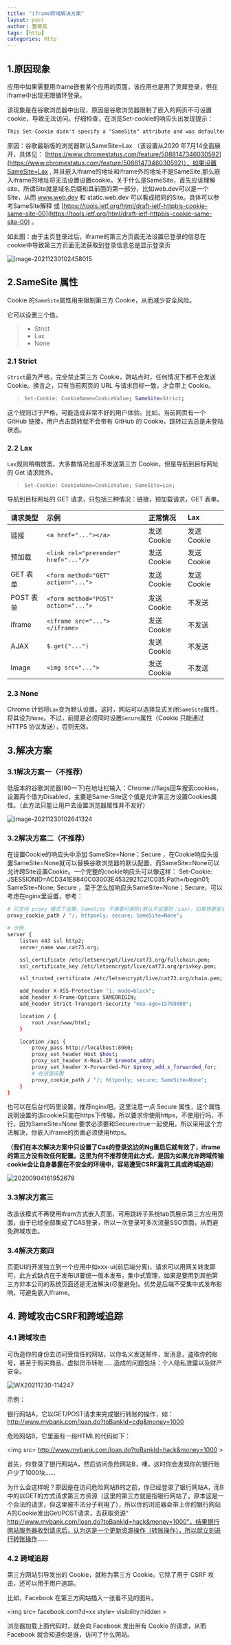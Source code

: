 ```yaml
---
title: "iframe跨域解决方案"
layout: post
author: 曹德高
tags: [http]
categories: Http
---
```



## 1.原因现象

应用中如果需要用iframe嵌套某个应用的页面，该应用也是用了灵犀登录，但在iframe中出现无限循环登录。

该现象是在谷歌浏览器中出现，原因是谷歌浏览器限制了嵌入的网页不可设置cookie，导致无法访问。仔细检查，在浏览Set-cookie的响应头出发现提示：

```txt
This Set-Cookie didn't specify a "SameSite" attribute and was defaulted to "SameSite=lax", and was blocked because it came from a cross-site response which was not the response to a top-level navigation. ....
```

原因：谷歌最新版的浏览器默认SameSite=Lax （该设置从2020 年7月14全面展开，具体见： [https://www.chromestatus.com/feature/5088147346030592](https://www.chromestatus.com/feature/5088147346030592)），如果设置SameSite=Lax , 并且嵌入Iframe的地址和iframe外的地址不是SameSite,那么嵌入iframe的地址将无法设置设置cookie。关于什么是SameSite，首先应该理解site，所谓Site就是域名后缀和其前面的第一部分，比如web.dev可以是一个Site，从而 www.web.dev 和 static.web.dev 可以看成相同的Site。具体可以参考SameSite解释 或 [https://tools.ietf.org/html/draft-ietf-httpbis-cookie-same-site-00](https://tools.ietf.org/html/draft-ietf-httpbis-cookie-same-site-00) 。

如此图：由于主页登录过后，iframe的第三方页面无法设置已登录的信息在cookie中导致第三方页面无法获取到登录信息总是显示登录页

![image-20211230102458015](/images/iframe_cors/image-20211230102458015.png)

## 2.SameSite 属性

Cookie 的`SameSite`属性用来限制第三方 Cookie，从而减少安全风险。

它可以设置三个值。

> - Strict
> - Lax
> - None

### 2.1 Strict

`Strict`最为严格，完全禁止第三方 Cookie，跨站点时，任何情况下都不会发送 Cookie。换言之，只有当前网页的 URL 与请求目标一致，才会带上 Cookie。

> ```bash
> Set-Cookie: CookieName=CookieValue; SameSite=Strict; 
> ```

这个规则过于严格，可能造成非常不好的用户体验。比如，当前网页有一个 GitHub 链接，用户点击跳转就不会带有 GitHub 的 Cookie，跳转过去总是未登陆状态。

### 2.2 Lax

`Lax`规则稍稍放宽，大多数情况也是不发送第三方 Cookie，但是导航到目标网址的 Get 请求除外。

> ```markup
> Set-Cookie: CookieName=CookieValue; SameSite=Lax;
> ```

导航到目标网址的 GET 请求，只包括三种情况：链接，预加载请求，GET 表单。

| 请求类型  | 示例                                 | 正常情况    | Lax         |
| :-------- | :----------------------------------- | :---------- | :---------- |
| 链接      | `<a href="..."></a>`                 | 发送 Cookie | 发送 Cookie |
| 预加载    | `<link rel="prerender" href="..."/>` | 发送 Cookie | 发送 Cookie |
| GET 表单  | `<form method="GET" action="...">`   | 发送 Cookie | 发送 Cookie |
| POST 表单 | `<form method="POST" action="...">`  | 发送 Cookie | 不发送      |
| iframe    | `<iframe src="..."></iframe>`        | 发送 Cookie | 不发送      |
| AJAX      | `$.get("...")`                       | 发送 Cookie | 不发送      |
| Image     | `<img src="...">`                    | 发送 Cookie | 不发送      |

### 2.3 None

Chrome 计划将`Lax`变为默认设置。这时，网站可以选择显式关闭`SameSite`属性，将其设为`None`。不过，前提是必须同时设置`Secure`属性（Cookie 只能通过 HTTPS 协议发送），否则无效。

## 3.解决方案

### 3.1解决方案一（不推荐）

低版本的谷歌浏览器(80一下)在地址栏输入：Chrome://flags回车搜索cookies，设置两个值为Disabled，主要是Same-Site这个值是允许第三方设置Cookies属性。（此方法只能让用户去设置浏览器属性并不友好）

![image-20211230102641324](/images/iframe_cors/image-20211230102641324.png)

### 3.2解决方案二（不推荐）

在设置Cookie的响应头中添加 SameSite=None；Secure ，在Cookie响应头设置SameSite=None就可以替换谷歌浏览器的默认配置，而SameSite=None可以允许跨Site设置Cookie。一个完整的cookie响应头可以像这样： Set-Cookie: JSESSIONID=ACD341E8840C03003E4532921C21C035;Path=/begin01; SameSite=None; Secure ，至于怎么加响应头SameSite=None；Secure，可以考虑在nginx里设置，参考：

```bash
# 只支持 proxy 模式下设置，SameSite 不需要可删除(默认不设置则：Lax)，如果想更安全可以把 SameSite 设置为 Strict，我们需要Cookie则是None
proxy_cookie_path / "/; httponly; secure; SameSite=None";

# 示例
server {
    listen 443 ssl http2;
    server_name www.cat73.org;

    ssl_certificate /etc/letsencrypt/live/cat73.org/fullchain.pem;
    ssl_certificate_key /etc/letsencrypt/live/cat73.org/privkey.pem;

    ssl_trusted_certificate /etc/letsencrypt/live/cat73.org/chain.pem;

    add_header X-XSS-Protection "1; mode=block";
    add_header X-Frame-Options SAMEORIGIN;
    add_header Strict-Transport-Security "max-age=15768000";

    location / {
        root /var/www/html;
    }

    location /api {
        proxy_pass http://localhost:8080;
        proxy_set_header Host $host;
        proxy_set_header X-Real-IP $remote_addr;
        proxy_set_header X-Forwarded-For $proxy_add_x_forwarded_for;
        # 在这里设置
        proxy_cookie_path / "/; httponly; secure; SameSite=None";
    }
}
```

也可以在后台代码里设置，推荐nginx吧。这里注意一点 Secure 属性，这个属性说明设置的该cookie只能在https下传输，所以要求你使用https，不使用行吗，不行，因为SameSite=None 要求必须要和Secure=true一起使用。所以采用这个方法解决，你嵌入iframe的页面必须使用https。

**（我们在本次解决方案中只设置了Cas的登录这边的Ng重启后就有效了，iframe的第三方没有改任何配置。这里为何不推荐使用此方式，是因为如果允许跨域传输cookie会让自身暴露在不安全的环境中，容易遭受CSRF漏洞工具或跨域追踪）**

![20200904161952679](/images/iframe_cors/20200904161952679.png)

### 3.3解决方案三

改造该模式不再使用ifram方式嵌入页面，可用跳转子系统tab页展示第三方应用页面，由于已经全部集成了CAS登录，所以一次登录可多次流量SSO页面，从而避免跨域攻击。

### 3.4解决方案四

页面UI的开发独立到一个应用中如xxx-ui(前后端分离)，请求可以用网关转发即可，此方式缺点在于发布UI要统一版本发布，集中式管理，如果是要用到其他第三方非本公司的系统页面还是无法解决(尽量避免)。优势是后端不受集中式发布影响，可避免嵌入Iframe。

## 4. 跨域攻击CSRF和跨域追踪

### 4.1 跨域攻击

可伪造你的身份去访问受信任的网站，以你名义发送邮件，发消息，盗取你的账号，甚至于购买商品，虚拟货币转账......造成的问题包括：个人隐私泄露以及财产安全。

![WX20211230-114247](/images/iframe_cors/WX20211230-114247.png)

示例：

银行网站A，它以GET/POST请求来完成银行转账的操作，如： http://www.mybank.com/loan.do?toBankId=cdg&money=1000

危险网站B，它里面有一段HTML的代码如下：

<img src= http://www.mybank.com/loan.do?toBankId=hack&money=1000 >

首先，你登录了银行网站A，然后访问危险网站B，噢，这时你会发现你的银行账户少了1000块......

为什么会这样呢？原因是在访问危险网站B的之前，你已经登录了银行网站A，而B中的<img>以GET的方式请求第三方资源（这里的第三方就是指银行网站了，原本这是一个合法的请求，但这里被不法分子利用了），所以你的浏览器会带上你的银行网站A的Cookie发出Get/POST请求，去获取资源“ http://www.mybank.com/loan.do?toBankId=hack&money=1000”，结果银行网站服务器收到请求后，认为这是一个更新资源操作（转账操作），所以就立刻进行转账操作......

### 4.2 跨域追踪

第三方网站引导发出的 Cookie，就称为第三方 Cookie。它除了用于 CSRF 攻击，还可以用于用户追踪。

比如，Facebook 在第三方网站插入一张看不见的图片。

<img src= facebook.com?d=xx style= visibility:hidden >

浏览器加载上面代码时，就会向 Facebook 发出带有 Cookie 的请求，从而 Facebook 就会知道你是谁，访问了什么网站。
